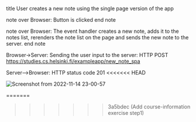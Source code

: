 title User creates a new note using the single page version of the app

note over Browser:
Button is clicked
end note

note over Browser:
The event handler creates a new note, adds it
to the notes list, rerenders the note list on the page
and sends the new note to the server.
end note

Browser->Server: Sending the user input to the server: HTTP POST https://studies.cs.helsinki.fi/exampleapp/new_note_spa

Server-->Browser: HTTP status code 201
<<<<<<< HEAD

![Screenshot from 2022-11-14 23-00-57](https://user-images.githubusercontent.com/79658534/201765471-c154c4b3-346c-4ebb-8cc0-b8d743a36a30.png)

=======
>>>>>>> 3a5bdec (Add course-information exercise step1)
